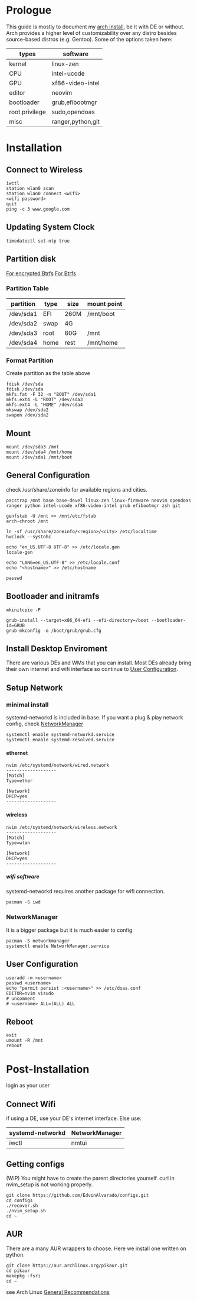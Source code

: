 # Prologue
This guide is mostly to document my [arch install](https://wiki.archlinux.org/title/installation_guide), be it with DE or without. Arch provides a higher level of customizability over any distro besides source-based distros (e.g. Gentoo). Some of the options taken here:

| types          | software          |
| -----          | --------          |
| kernel         | linux-zen         |
| CPU            | intel-ucode       | 
| GPU   		 | xf86-video-intel  |
| editor         | neovim            |
| bootloader     | grub,efibootmgr   |
| root privilege | sudo,opendoas     |
| misc           | ranger,python,git |

# Installation

## Connect to Wireless
```
iwctl
station wlan0 scan
station wlan0 connect <wifi>
<wifi password>
quit
ping -c 3 www.google.com
```

## Updating System Clock
```
timedatectl set-ntp true
```

## Partition disk

[For encrypted Btrfs](https://github.com/EdvinAlvarado/configs/blob/master/Arch/Encrypted%20Btrfs.md)
[For Btrfs](https://github.com/EdvinAlvarado/configs/blob/master/Arch/Btrfs.md)

### Partition Table
| partition | type | size | mount point |
| --------- | ---- | ---- | ----------- |
| /dev/sda1 | EFI  | 260M | /mnt/boot   |
| /dev/sda2 | swap | 4G   |             |
| /dev/sda3 | root | 60G  | /mnt        |
| /dev/sda4 | home | rest | /mnt/home   |

### Format Partition
Create partition as the table above
```
fdisk /dev/sda
fdisk /dev/sda
mkfs.fat -F 32 -n "BOOT" /dev/sda1
mkfs.ext4 -L "ROOT" /dev/sda3
mkfs.ext4 -L "HOME" /dev/sda4
mkswap /dev/sda2
swapon /dev/sda2
```

## Mount
```
mount /dev/sda3 /mnt
mount /dev/sda4 /mnt/home
mount /dev/sda1 /mnt/boot
```

## General Configuration
check /usr/share/zoneinfo for available regions and cities.
```
pacstrap /mnt base base-devel linux-zen linux-firmware neovim opendoas ranger python intel-ucode xf86-video-intel grub efibootmgr zsh git

genfstab -U /mnt >> /mnt/etc/fstab
arch-chroot /mnt

ln -sf /usr/share/zoneinfo/<region>/<city> /etc/localtime
hwclock --systohc

echo "en_US.UTF-8 UTF-8" >> /etc/locale.gen
locale-gen

echo "LANG=en_US.UTF-8" >> /etc/locale.conf
echo "<hostname>" >> /etc/hostname

passwd
```

## Bootloader and initramfs
```
mkinitcpio -P

grub-install --target=x86_64-efi --efi-directory=/boot --bootloader-id=GRUB
grub-mkconfig -o /boot/grub/grub.cfg
```

## Install Desktop Enviroment
There are various DEs and WMs that you can install. Most DEs already bring their own internet and wifi interface so continue to [User Configuration](https://github.com/EdvinAlvarado/configs/blob/master/Arch/install.md#user-configuration).

## Setup Network

### minimal install
systemd-networkd is included in base. If you want a plug & play network config, check [NetworkManager](https://github.com/EdvinAlvarado/configs/blob/master/Arch/install.md#networkmanager) 
```
systemctl enable systemd-networkd.service
systemctl enable systemd-resolved.service
```
#### ethernet
```
nvim /etc/systemd/network/wired.network
-------------------
[Match]
Type=ether

[Network]
DHCP=yes
-------------------
```
#### wireless
```
nvim /etc/systemd/network/wireless.network
-------------------
[Match]
Type=wlan

[Network]
DHCP=yes
-------------------
```
##### wifi software
systemd-networkd requires another package for wifi connection.
```
pacman -S iwd
```

### NetworkManager
It is a bigger package but it is much easier to config
```
pacman -S networkmanager
systemctl enable NetworkManager.service
```

## User Configuration
```
useradd -m <username>
passwd <username>
echo "permit persist :<username>" >> /etc/doas.conf
EDITOR=nvim visudo
# uncomment
# <username> ALL=(ALL) ALL
```

## Reboot
```
exit
umount -R /mnt
reboot
```

# Post-Installation
login as your user

## Connect Wifi
if using a DE, use your DE's internet interface. Else use:

| systemd-networkd | NetworkManager |
| ---------------- | -------------- |
| iwctl            | nmtui          |

## Getting configs
(WIP) You might have to create the parent directories yourself. curl in nvim_setup is not working properly.
```
git clone https://github.com/EdvinAlvarado/configs.git
cd configs
./recover.sh
./nvim_setup.sh
cd ~
```

## AUR
There are a many AUR wrappers to choose. Here we install one written on python.
```
git clone https://aur.archlinux.org/pikaur.git
cd pikaur
makepkg -fsri
cd ~
```

see Arch Linux [General Recommendations](https://wiki.archlinux.org/title/General_recommendations)

